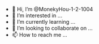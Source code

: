 - 👋 Hi, I’m @MonekyHou-1-2-1004
- 👀 I’m interested in ...
- 🌱 I’m currently learning ...
- 💞️ I’m looking to collaborate on ...
- 📫 How to reach me ...

<!---
MonekyHou-1-2-1004/MonekyHou-1-2-1004 is a ✨ special ✨ repository because its `README.md` (this file) appears on your GitHub profile.
You can click the Preview link to take a look at your changes.
首次进入
将在此准备一些自己学习过程中的项目
